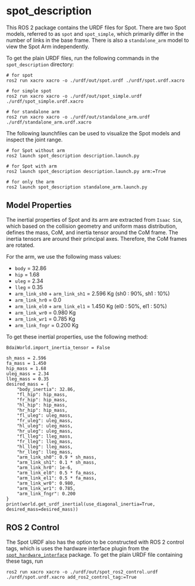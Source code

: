 # spot_description

This ROS 2 package contains the URDF files for Spot. There are two Spot models, referred to as `spot` and `spot_simple`, which primarily differ in the number of links in the base frame. There is also a `standalone_arm` model to view the Spot Arm independently. 

To get the plain URDF files, run the following commands in the `spot_description` directory:

```
# for spot
ros2 run xacro xacro -o ./urdf/out/spot.urdf ./urdf/spot.urdf.xacro

# for simple spot
ros2 run xacro xacro -o ./urdf/out/spot_simple.urdf ./urdf/spot_simple.urdf.xacro

# for standalone arm
ros2 run xacro xacro -o ./urdf/out/standalone_arm.urdf ./urdf/standalone_arm.urdf.xacro
```

The following launchfiles can be used to visualize the Spot models and inspect the joint range.

```
# for Spot without arm
ros2 launch spot_description description.launch.py

# for Spot with arm
ros2 launch spot_description description.launch.py arm:=True

# for only the arm
ros2 launch spot_description standalone_arm.launch.py
```

## Model Properties

The inertial properties of Spot and its arm are extracted from `Isaac Sim`, which based on the collision geometry and uniform mass distribution, defines the mass, CoM, and inertia tensor around the CoM frame. The inertia tensors are around their principal axes. Therefore, the CoM frames are rotated. 

For the arm, we use the following mass values:
+ `body` = 32.86
+ `hip` = 1.68
+ `uleg` = 2.34
+ `lleg` = 0.35
+ `arm_link_sh0` + `arm_link_sh1` = 2.596 Kg (sh0 : 90%, sh1 : 10%)
+ `arm_link_hr0` = 0.0
+ `arm_link_el0` + `arm_link_el1` = 1.450 Kg (el0 : 50%, el1 : 50%)
+ `arm_link_wr0` = 0.980 Kg
+ `arm_link_wr1` = 0.785 Kg
+ `arm_link_fngr` = 0.200 Kg 

To get these inertial properties, use the following method:

```
BdaiWorld.import_inertia_tensor = False

sh_mass = 2.596
fa_mass = 1.450
hip_mass = 1.68
uleg_mass = 2.34
lleg_mass = 0.35
desired_mass = {
    "body_inertia": 32.86,
    "fl_hip": hip_mass,
    "fr_hip": hip_mass,
    "hl_hip": hip_mass,
    "hr_hip": hip_mass,
    "fl_uleg": uleg_mass,
    "fr_uleg": uleg_mass,
    "hl_uleg": uleg_mass,
    "hr_uleg": uleg_mass,
    "fl_lleg": lleg_mass,
    "fr_lleg": lleg_mass,
    "hl_lleg": lleg_mass,
    "hr_lleg": lleg_mass,
    "arm_link_sh0": 0.9 * sh_mass,
    "arm_link_sh1": 0.1 * sh_mass,
    "arm_link_hr0": 1e-6,
    "arm_link_el0": 0.5 * fa_mass,
    "arm_link_el1": 0.5 * fa_mass,
    "arm_link_wr0": 0.980,
    "arm_link_wr1": 0.785,
    "arm_link_fngr": 0.200
}
print(world.get_urdf_inertial(use_diagonal_inertia=True, desired_mass=desired_mass))
```

## ROS 2 Control
The Spot URDF also has the option to be constructed with ROS 2 control tags, which is uses the hardware interface plugin from the [`spot_hardware_interface`](../spot_hardware_interface) package. To get the plain URDF file containing these tags, run

```
ros2 run xacro xacro -o ./urdf/out/spot_ros2_control.urdf ./urdf/spot.urdf.xacro add_ros2_control_tag:=True
```
